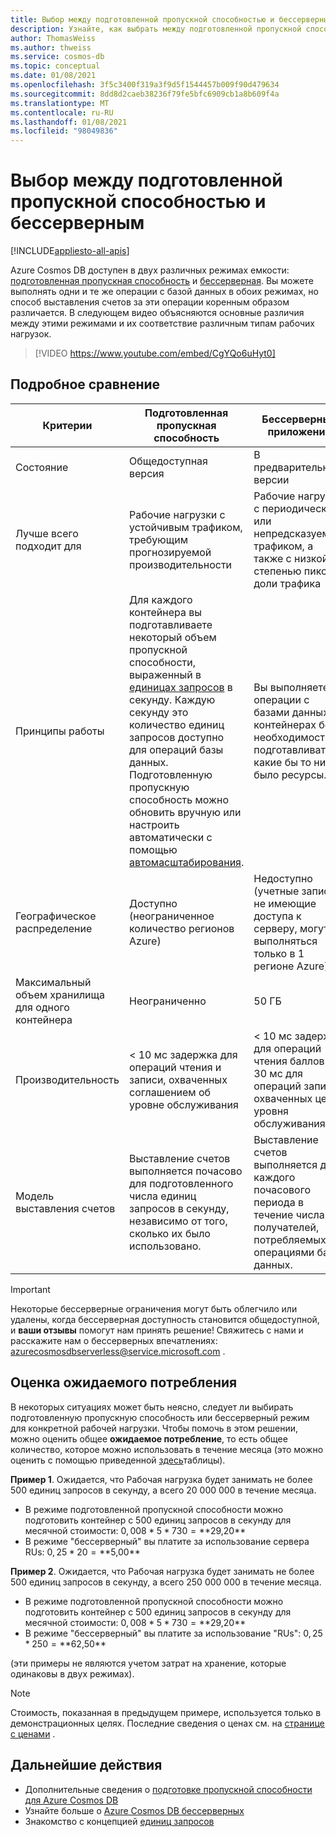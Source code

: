 ```yaml
---
title: Выбор между подготовленной пропускной способностью и бессерверным Azure Cosmos DB
description: Узнайте, как выбрать между подготовленной пропускной способностью и бессерверной рабочей нагрузкой.
author: ThomasWeiss
ms.author: thweiss
ms.service: cosmos-db
ms.topic: conceptual
ms.date: 01/08/2021
ms.openlocfilehash: 3f5c3400f319a3f9d5f1544457b009f90d479634
ms.sourcegitcommit: 8dd8d2caeb38236f79fe5bfc6909cb1a8b609f4a
ms.translationtype: MT
ms.contentlocale: ru-RU
ms.lasthandoff: 01/08/2021
ms.locfileid: "98049836"
---
```

# <a name="how-to-choose-between-provisioned-throughput-and-serverless"></a>Выбор между подготовленной пропускной способностью и бессерверным
[!INCLUDE[appliesto-all-apis](includes/appliesto-all-apis.md)]

Azure Cosmos DB доступен в двух различных режимах емкости: [подготовленная пропускная способность](set-throughput.md) и [бессерверная](serverless.md). Вы можете выполнять одни и те же операции с базой данных в обоих режимах, но способ выставления счетов за эти операции коренным образом различается. В следующем видео объясняются основные различия между этими режимами и их соответствие различным типам рабочих нагрузок.

> [!VIDEO https://www.youtube.com/embed/CgYQo6uHyt0]

## <a name="detailed-comparison"></a>Подробное сравнение

| Критерии | Подготовленная пропускная способность | Бессерверные приложения |
| --- | --- | --- |
| Состояние | Общедоступная версия | В предварительной версии |
| Лучше всего подходит для | Рабочие нагрузки с устойчивым трафиком, требующим прогнозируемой производительности | Рабочие нагрузки с периодическим или непредсказуемым трафиком, а также с низкой степенью пиковой доли трафика |
| Принципы работы | Для каждого контейнера вы подготавливаете некоторый объем пропускной способности, выраженный в [единицах запросов](request-units.md) в секунду. Каждую секунду это количество единиц запросов доступно для операций базы данных. Подготовленную пропускную способность можно обновить вручную или настроить автоматически с помощью [автомасштабирования](provision-throughput-autoscale.md). | Вы выполняете операции с базами данных в контейнерах без необходимости подготавливать какие бы то ни было ресурсы. |
| Географическое распределение | Доступно (неограниченное количество регионов Azure) | Недоступно (учетные записи, не имеющие доступа к серверу, могут выполняться только в 1 регионе Azure) |
| Максимальный объем хранилища для одного контейнера | Неограниченно | 50 ГБ |
| Производительность | < 10 мс задержка для операций чтения и записи, охваченных соглашением об уровне обслуживания | < 10 мс задержка для операций чтения баллов и < 30 мс для операций записи, охваченных цели уровня обслуживания |
| Модель выставления счетов | Выставление счетов выполняется почасово для подготовленного числа единиц запросов в секунду, независимо от того, сколько их было использовано. | Выставление счетов выполняется для каждого почасового периода в течение числа получателей, потребляемых операциями базы данных. |

> [!IMPORTANT]
> Некоторые бессерверные ограничения могут быть облегчило или удалены, когда бессерверная доступность становится общедоступной, и **ваши отзывы** помогут нам принять решение! Свяжитесь с нами и расскажите нам о бессерверных впечатлениях: [azurecosmosdbserverless@service.microsoft.com](mailto:azurecosmosdbserverless@service.microsoft.com) .

## <a name="estimating-your-expected-consumption"></a>Оценка ожидаемого потребления

В некоторых ситуациях может быть неясно, следует ли выбирать подготовленную пропускную способность или бессерверный режим для конкретной рабочей нагрузки. Чтобы помочь в этом решении, можно оценить общее **ожидаемое потребление**, то есть общее количество, которое можно использовать в течение месяца (это можно оценить с помощью приведенной [здесь](plan-manage-costs.md#estimating-serverless-costs)таблицы).

**Пример 1**. Ожидается, что Рабочая нагрузка будет занимать не более 500 единиц запросов в секунду, а всего 20 000 000 в течение месяца.

- В режиме подготовленной пропускной способности можно подготовить контейнер с 500 единиц запросов в секунду для месячной стоимости: $0,008 * 5 * 730 = **$29,20**
- В режиме "бессерверный" вы платите за использование сервера RUs: $0,25 * 20 = **$5,00**

**Пример 2**. Ожидается, что Рабочая нагрузка будет занимать не более 500 единиц запросов в секунду, а всего 250 000 000 в течение месяца.

- В режиме подготовленной пропускной способности можно подготовить контейнер с 500 единиц запросов в секунду для месячной стоимости: $0,008 * 5 * 730 = **$29,20**
- В режиме "бессерверный" вы платите за использование "RUs": $0,25 * 250 = **$62,50**

(эти примеры не являются учетом затрат на хранение, которые одинаковы в двух режимах).

> [!NOTE]
> Стоимость, показанная в предыдущем примере, используется только в демонстрационных целях. Последние сведения о ценах см. на [странице с ценами](https://azure.microsoft.com/pricing/details/cosmos-db/) .

## <a name="next-steps"></a>Дальнейшие действия

- Дополнительные сведения о [подготовке пропускной способности для Azure Cosmos DB](set-throughput.md)
- Узнайте больше о [Azure Cosmos DB бессерверных](serverless.md)
- Знакомство с концепцией [единиц запросов](request-units.md)
